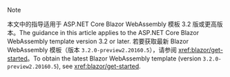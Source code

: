 > [!NOTE]
> <span data-ttu-id="f99e9-101">本文中的指导适用于 ASP.NET Core Blazor WebAssembly 模板 3.2 版或更高版本。</span><span class="sxs-lookup"><span data-stu-id="f99e9-101">The guidance in this article applies to the ASP.NET Core Blazor WebAssembly template version 3.2 or later.</span></span> <span data-ttu-id="f99e9-102">若要获取最新 Blazor WebAssembly 模板（版本 `3.2.0-preview2.20160.5`），请参阅 <xref:blazor/get-started>。</span><span class="sxs-lookup"><span data-stu-id="f99e9-102">To obtain the latest Blazor WebAssembly template (version `3.2.0-preview2.20160.5`), see <xref:blazor/get-started>.</span></span>
